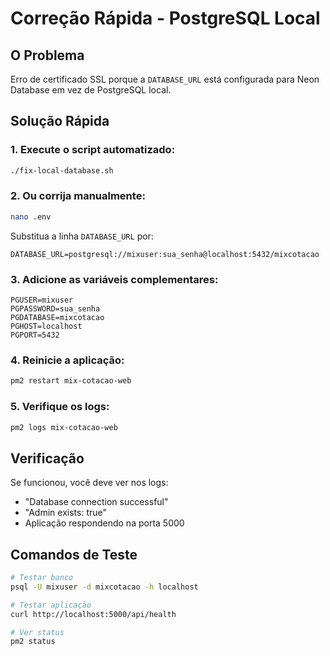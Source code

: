 # Correção Rápida - PostgreSQL Local

## O Problema
Erro de certificado SSL porque a `DATABASE_URL` está configurada para Neon Database em vez de PostgreSQL local.

## Solução Rápida

### 1. Execute o script automatizado:
```bash
./fix-local-database.sh
```

### 2. Ou corrija manualmente:
```bash
nano .env
```

Substitua a linha `DATABASE_URL` por:
```env
DATABASE_URL=postgresql://mixuser:sua_senha@localhost:5432/mixcotacao
```

### 3. Adicione as variáveis complementares:
```env
PGUSER=mixuser
PGPASSWORD=sua_senha
PGDATABASE=mixcotacao
PGHOST=localhost
PGPORT=5432
```

### 4. Reinicie a aplicação:
```bash
pm2 restart mix-cotacao-web
```

### 5. Verifique os logs:
```bash
pm2 logs mix-cotacao-web
```

## Verificação
Se funcionou, você deve ver nos logs:
- "Database connection successful"
- "Admin exists: true"
- Aplicação respondendo na porta 5000

## Comandos de Teste
```bash
# Testar banco
psql -U mixuser -d mixcotacao -h localhost

# Testar aplicação
curl http://localhost:5000/api/health

# Ver status
pm2 status
```